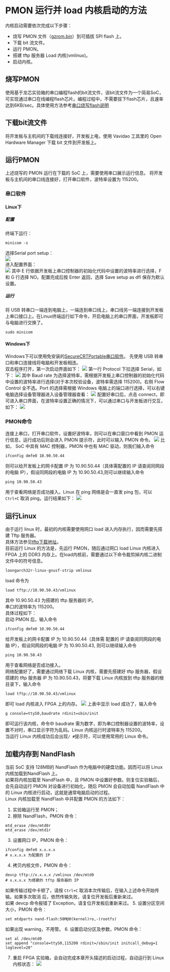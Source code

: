 # PMON 运行并 load 内核启动的方法
内核启动需要依次完成以下步骤：
- 烧写 PMON 文件（[gzrom.bin](http://114.242.206.180:24989/nextcloud/index.php/s/7xnAiFR9rKD8YDT)）到可插拔 SPI flash 上。
- 下载 bit 流文件。
- 运行 PMON。
- 搭建 tftp 服务器 Load 内核(vmlinux)。
- 启动内核。
    
## 烧写PMON
使用基于龙芯实验箱的串口编程flash的bit流文件，该bit流文件为一个简易SoC，可实现通过串口在线编程flash芯片。编程过程中，不需要拔下flash芯片，且速率达到6KB/sec。具体使用方法参考[串口烧写flash说明](./flash.md)

## 下载bit流文件
将开发板与主机间的下载线连接好，开发板上电，使用 Vavidao 工具里的 Open Hardware Manager 下载
bit 文件到开发板上。
## 运行PMON
上述烧写的 PMON 运行在下载的 SoC 上，需要使用串口展示运行信息。
将开发板与主机间的串口线连接好，打开串口软件，波特率设置为 115200。
### 串口软件
#### Linux下
##### 配置
终端下运行：
```
minicom -s
```
选择Serial port setup：    
![](../figures/minicom_home.png)     
进入配置界面：        
![](../figures/115200.png)
其中 E 行依据开发板上串口控制器的初始化代码中设置的波特率进行选择，F 和 G 行选择 NO。配置完成后按 Enter 返回，选择 Save setup as dfl 保存为默认设置。
##### 运行
将 USB 转串口一端连到电脑上，一端连到串口线上，串口线另一端连接到开发板上串口接口上。在Linux终端运行如下命令，开启电脑上的串口界面，开发板即可与电脑进行交换了。
```
sudo minicom
```
#### Windows下
Windows下可以使用免安装的[SecureCRTPortable串口软件](http://114.242.206.180:24989/nextcloud/index.php/s/STS3oZCMBr2ySjD)。 先使用 USB 转串口和串口连接线将电脑和开发板相连。   
双击程序打开，第一次启动界面如下：
![](../figures/secure_one.png)
第一行 Protocol 下拉选择 Serial，如下：
![](../figures/secure_two.png)
其中 Baud rate 为选择波特率，需根据开发板上串口控制器的初始化代码中设置的波特率进行选择(对于本次校验设备，波特率需选择 115200)。右侧 Flow Control 全不选。Port 的选择需根据 Windows 电脑上的端口进行选择，可以右键电脑选择设备管理器进入设备管理器查看：
![](../figures/secure_three.png)
配置好串口后，点击 connect，即可进入串口界面，在波特率设置正确的情况下，可以通过串口与开发板进行交互，如下：
![](../figures/secure_four.png)
### PMON命令
连接上串口，打开串口软件，设置好波特率，则可以在串口窗口中看到 PMON 运行信息，运行成功后则会进入 PMON 提示符，此时可以输入 PMON 命令。
![](../figures/secure_five.png)
比如， SoC 中具有 MAC 控制器，PMON 中也有 MAC 驱动，则我们输入命令
```
ifconfig dmfe0 10.90.50.44
```
则可以给开发板上的网卡配置 IP 为 10.90.50.44（具体需配置的 IP 请查阅同网段的电脑 IP），假设同网段的电脑 IP 为 10.90.50.43,则可以继续输入命令
```
ping 10.90.50.43
```
用于查看网络是否成功接入。Linux
在 ping 网络是会一直发 ping 包，可以 `Ctrl+C` 取消 ping。运行结果如下：
![](../figures/secure_six.png)

## 运行Linux
由于运行 linux 时，最初的内核需要使用网口 load 进入内存执行，因而需要先搭建 Tftp 服务器。   
具体方法参见[tftp下载地址](http://114.242.206.180:24989/nextcloud/index.php/s/iw5g2CJALRjL25z)。    
目前运行 Linux 的方法是，先运行 PMON，随后通过网口 load Linux 内核进入 FPGA 上的 DDR3 内存上。在load内核前，需要通过以下命令裁剪掉内核二进制文件中的符号信息。
```
loongarch32r-linux-gnusf-strip vmlinux
```
load 命令为
```
load tftp://10.90.50.43/vmlinux
```
其中 10.90.50.43 为搭建的 tftp 服务器的 IP。    
串口的波特率为 115200。     
具体过程如下：    
启动 PMON 后，输入命令
```
ifconfig dmfe0 10.90.50.44
```
给开发板上的网卡配置 IP 为 10.90.50.44（具体需
配置的 IP 请查阅同网段的电脑 IP），假设同网段的电脑 IP 为 10.90.50.43, 则可以继续输入命令
```
ping 10.90.50.43
```
用于查看网络是否成功接入。      
网络配置好了，需要通过网络下载 Linux 内核，需要先搭建好 tftp 服务器，假设搭建的 tftp 服务器 IP
为 10.90.50.43，将要下载 Linux 内核放到 tftp 服务器的根目录下，输入命令
```
load tftp://10.90.50.43/vmlinux
```
即可 load 内核进入 FPGA 上的内存。
![](../figures/pmon_one.png)
上表中显示 load 成功了，输入命令
```
g console=ttyS0,baudrate rdinit=sbin/init
```
即可运行该内核，命令中 baudrate 需为数字，即为串口控制器设置的波特率，设置不对时，串口显示字符为乱码。Linux 内核运行时波特率为 115200。    
当运行 Linux 内核成功后会出现`/ #`提示符，可以使用常用的 Linux 命令。
## 加载内存到 NandFlash
当前 SoC 支持 128MB的 NandFlash 作为电脑中的硬盘功能。因而可以将 Linux 内核加载到NandFlash
上。    
如果将内核加载至 NandFlash 中，且 PMON 中设置好参数。则复位实验箱后，会先自动运行 PMON 对设备进行初始化，随后 PMON 会自动加载 NandFlash 中的 Linux 内核进行启动，这就是通常电脑启动的过程。        
Linux 内核加载至 NandFlash 中并配置 PMON 的方法如下：    
1. 实验箱运行至 PMON；
2. 擦除 NandFlash，PMON 命令：    
```
mtd_erase /dev/mtd0r
mtd_erase /dev/mtd1r
```
3. 设置网口 IP，PMON 命令：
```
ifconfig dmfe0 x.x.x.x   
# x.x.x.x 为配置的 IP
```
4. 拷贝内核文件，PMON 命令：
```
devcp tftp://x.x.x.x /vmlinux /dev/mtd0
# x.x.x.x 为搭建的 tftp 服务器的 IP
```
如果传输过程中卡顿了，请按 `Ctrl+C` 取消本次传输后，在输入上述命令开始传输。如果多次取消
后，依然传输失败，请复位开发板后重新来过。    
如果 devcp 命令报错了 Exception，请复位开发板后重新来过。
5. 设置分区空间大小，PMON 命令：
```
set mtdparts nand-flash:50M@0(kernel)ro,-(rootfs)
```
如果出现 warning，不用管。
6. 设置启动分区及参数，PMON 命令：
```
set al /dev/mtd0
set append "console=ttyS0,115200 rdinit=/sbin/init initcall_debug=1 loglevel=20"
```
7. 重启 FPGA 实验箱，会自动完成本章开头描述的启动过程，自动运行到 Linux 内核状态：
![](../figures/nand.png)